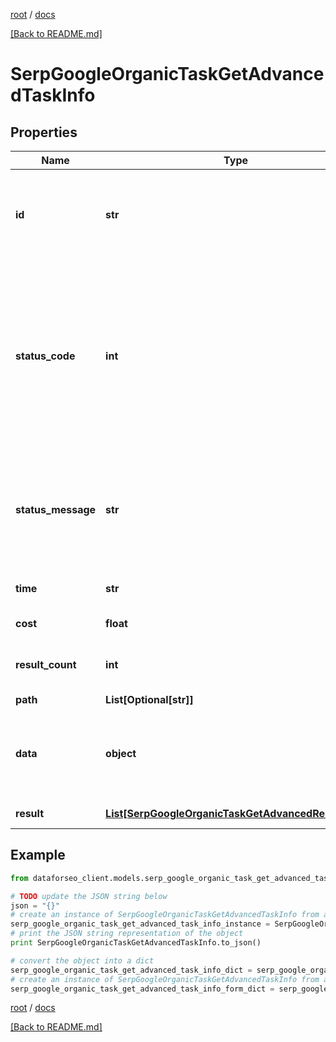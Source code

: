 [root](./../ "root") / [docs](./ "docs")

[[Back to README.md]](./../README.md "[Back to README.md]")

# SerpGoogleOrganicTaskGetAdvancedTaskInfo

## Properties

Name | Type | Description | Notes
------------ | ------------- | ------------- | -------------
**id** | **str** | task identifier unique task identifier in our system in the UUID format | [optional]
**status_code** | **int** | status code of the task generated by DataForSEO, can be within the following range: 10000-60000 you can find the full list of the response codes here | [optional]
**status_message** | **str** | informational message of the task you can find the full list of general informational messages here | [optional]
**time** | **str** | execution time, seconds | [optional]
**cost** | **float** | total tasks cost, USD | [optional]
**result_count** | **int** | number of elements in the result array | [optional]
**path** | **List[Optional[str]]** | URL path | [optional]
**data** | **object** | contains the same parameters that you specified in the POST request | [optional]
**result** | [**List[SerpGoogleOrganicTaskGetAdvancedResultInfo]**](SerpGoogleOrganicTaskGetAdvancedResultInfo.md) | array of results | [optional]

## Example

```python
from dataforseo_client.models.serp_google_organic_task_get_advanced_task_info import SerpGoogleOrganicTaskGetAdvancedTaskInfo

# TODO update the JSON string below
json = "{}"
# create an instance of SerpGoogleOrganicTaskGetAdvancedTaskInfo from a JSON string
serp_google_organic_task_get_advanced_task_info_instance = SerpGoogleOrganicTaskGetAdvancedTaskInfo.from_json(json)
# print the JSON string representation of the object
print SerpGoogleOrganicTaskGetAdvancedTaskInfo.to_json()

# convert the object into a dict
serp_google_organic_task_get_advanced_task_info_dict = serp_google_organic_task_get_advanced_task_info_instance.to_dict()
# create an instance of SerpGoogleOrganicTaskGetAdvancedTaskInfo from a dict
serp_google_organic_task_get_advanced_task_info_form_dict = serp_google_organic_task_get_advanced_task_info.from_dict(serp_google_organic_task_get_advanced_task_info_dict)
```

  

[root](./../ "root") / [docs](./ "docs")

[[Back to README.md]](./../README.md "[Back to README.md]")